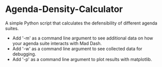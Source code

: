 # Agenda-Density-Calculator

A simple Python script that calculates the defensibility of different agenda suites.

- Add '-m' as a command line argument to see additional data on how your agenda suite interacts with Mad Dash. 
- Add '-w' as a command line argument to see collected data for debugging.
- Add '-p' as a command line argument to plot results with matplotlib.

